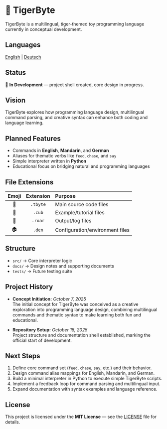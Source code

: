 # 🐯 TigerByte

TigerByte is a multilingual, tiger-themed toy programming language currently in conceptual development.

## Languages
[English](./README.md) | [Deutsch](./README.de.md)

## Status
🚧 **In Development** — project shell created, core design in progress.

## Vision
TigerByte explores how programming language design, multilingual command parsing, and creative syntax can enhance both coding and language learning.

## Planned Features
- Commands in **English**, **Mandarin**, and **German**
- Aliases for thematic verbs like `feed`, `chase`, and `say`
- Simple interpreter written in **Python**
- Educational focus on bridging natural and programming languages

## File Extensions
| Emoji | Extension | Purpose |
|:--:|:--:|:--|
| 🐯 | `.tbyte` | Main source code files |
| 🐾 | `.cub` | Example/tutorial files |
| 📣 | `.roar` | Output/log files |
| 🏠 | `.den` | Configuration/environment files |

## Structure
- `src/` → Core interpreter logic  
- `docs/` → Design notes and supporting documents  
- `tests/` → Future testing suite  

## Project History
- **Concept Initiation:** *October 7, 2025*  
  The initial concept for TigerByte was conceived as a creative exploration into programming language design, combining multilingual commands and thematic syntax to make learning both fun and educational.

- **Repository Setup:** *October 18, 2025*  
  Project structure and documentation shell established, marking the official start of development.

## Next Steps
1. Define core command set (`feed`, `chase`, `say`, etc.) and their behavior.  
2. Design command alias mappings for English, Mandarin, and German.  
3. Build a minimal interpreter in Python to execute simple TigerByte scripts.  
4. Implement a feedback loop for command parsing and multilingual input.  
5. Expand documentation with syntax examples and language reference.

## License
This project is licensed under the **MIT License** — see the [LICENSE](./LICENSE) file for details.
